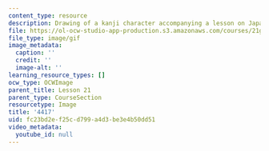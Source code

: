 ```yaml
---
content_type: resource
description: Drawing of a kanji character accompanying a lesson on Japanese.
file: https://ol-ocw-studio-app-production.s3.amazonaws.com/courses/21g-504-japanese-iv-spring-2009/fc23bd2ef25cd799a4d3be3e4b50dd51_4417.gif
file_type: image/gif
image_metadata:
  caption: ''
  credit: ''
  image-alt: ''
learning_resource_types: []
ocw_type: OCWImage
parent_title: Lesson 21
parent_type: CourseSection
resourcetype: Image
title: '4417'
uid: fc23bd2e-f25c-d799-a4d3-be3e4b50dd51
video_metadata:
  youtube_id: null
---
```

